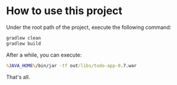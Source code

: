 # How to use this project

Under the root path of the project, execute the following command:
```cmd
gradlew clean
gradlew build
```
After a while, you can execute:
```cmd
%JAVA_HOME%/bin/jar -tf out/libs/todo-app-0.7.war
```

That's all.